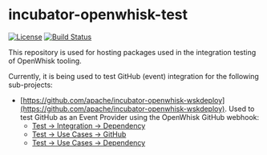 <!--
#
# Licensed to the Apache Software Foundation (ASF) under one or more
# contributor license agreements.  See the NOTICE file distributed with
# this work for additional information regarding copyright ownership.
# The ASF licenses this file to You under the Apache License, Version 2.0
# (the "License"); you may not use this file except in compliance with
# the License.  You may obtain a copy of the License at
#
#     http://www.apache.org/licenses/LICENSE-2.0
#
# Unless required by applicable law or agreed to in writing, software
# distributed under the License is distributed on an "AS IS" BASIS,
# WITHOUT WARRANTIES OR CONDITIONS OF ANY KIND, either express or implied.
# See the License for the specific language governing permissions and
# limitations under the License.
#
-->

# incubator-openwhisk-test

[![License](https://img.shields.io/badge/license-Apache--2.0-blue.svg)](http://www.apache.org/licenses/LICENSE-2.0)
[![Build Status](https://travis-ci.org/apache/incubator-openwhisk-test.svg?branch=master)](https://travis-ci.org/apache/incubator-openwhisk-test)

This repository is used for hosting packages used in the integration testing of OpenWhisk tooling.

Currently, it is being used to test GitHub (event) integration for the following sub-projects:
- [https://github.com/apache/incubator-openwhisk-wskdeploy](https://github.com/apache/incubator-openwhisk-wskdeploy).
   Used to test GitHub as an Event Provider using the OpenWhisk GitHub webhook:
  * [Test -> Integration -> Dependency](https://github.com/apache/incubator-openwhisk-wskdeploy/tree/master/tests/src/integration/dependency)
  * [Test -> Use Cases -> GitHub](https://github.com/apache/incubator-openwhisk-wskdeploy/tree/master/tests/usecases/github)
  * [Test -> Use Cases -> Dependency](https://github.com/apache/incubator-openwhisk-wskdeploy/tree/master/tests/usecases/dependency)
